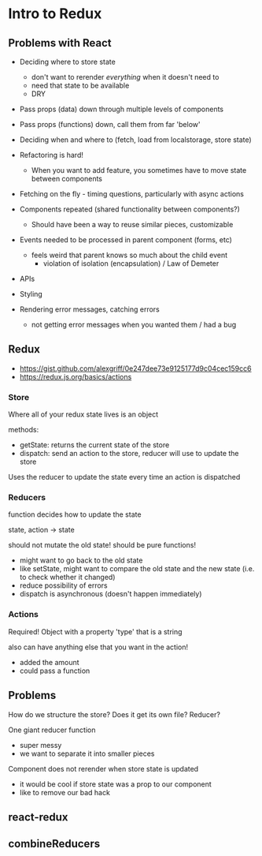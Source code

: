 # Intro to Redux

## Problems with React

- Deciding where to store state
  - don't want to rerender _everything_ when it doesn't need to
  - need that state to be available
  - DRY
- Pass props (data) down through multiple levels of components
- Pass props (functions) down, call them from far 'below'
- Deciding when and where to (fetch, load from localstorage, store state)
- Refactoring is hard!
  - When you want to add feature, you sometimes have to move state between components
- Fetching on the fly - timing questions, particularly with async actions


- Components repeated (shared functionality between components?)
  - Should have been a way to reuse similar pieces, customizable
- Events needed to be processed in parent component (forms, etc)
  - feels weird that parent knows so much about the child event
    - violation of isolation (encapsulation) / Law of Demeter

- APIs
- Styling
- Rendering error messages, catching errors
  - not getting error messages when you wanted them / had a bug

## Redux

* https://gist.github.com/alexgriff/0e247dee73e9125177d9c04cec159cc6
* https://redux.js.org/basics/actions

### Store

Where all of your redux state lives
is an object

methods:
 - getState: returns the current state of the store
 - dispatch: send an action to the store, reducer will use to update the store

Uses the reducer to update the state every time an action is dispatched

### Reducers

function
decides how to update the state

state, action -> state

should not mutate the old state!
should be pure functions!

- might want to go back to the old state
- like setState, might want to compare the old state and the new state (i.e. to check whether it changed)
- reduce possibility of errors
- dispatch is asynchronous (doesn't happen immediately)

### Actions

Required!
Object with a property 'type' that is a string

also can have anything else that you want in the action!
- added the amount
- could pass a function

## Problems

How do we structure the store? Does it get its own file? Reducer?

One giant reducer function
  - super messy
  - we want to separate it into smaller pieces

Component does not rerender when store state is updated
  - it would be cool if store state was a prop to our component
  - like to remove our bad hack

## react-redux
## combineReducers
